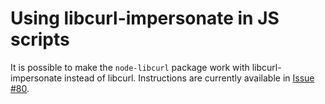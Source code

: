 # Using libcurl-impersonate in JS scripts

It is possible to make the `node-libcurl` package work with libcurl-impersonate instead
of libcurl. Instructions are currently available in [Issue #80](https://github.com/lwthiker/curl-impersonate/issues/80).
